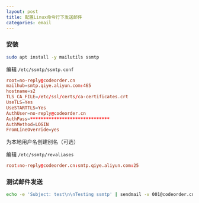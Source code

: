 ```yaml
---
layout: post
title: 配置Linux命令行下发送邮件
categories: email
---
```

### 安装

```sh
sudo apt install -y mailutils ssmtp
```

编辑 `/etc/ssmtp/ssmtp.conf`

```conf
root=no-reply@codeorder.cn
mailhub=smtp.qiye.aliyun.com:465
hostname=s2
TLS_CA_FILE=/etc/ssl/certs/ca-certificates.crt
UseTLS=Yes
UseSTARTTLS=Yes
AuthUser=no-reply@codeorder.cn
AuthPass=******************************
AuthMethod=LOGIN
FromLineOverride=yes
```

为本地用户名创建别名（可选）

编辑 `/etc/ssmtp/revaliases`

```conf
root:no-reply@codeorder.cn:smtp.qiye.aliyun.com:25
```

### 测试邮件发送

```sh
echo -e 'Subject: test\n\nTesting ssmtp' | sendmail -v 001@codeorder.cn
```
